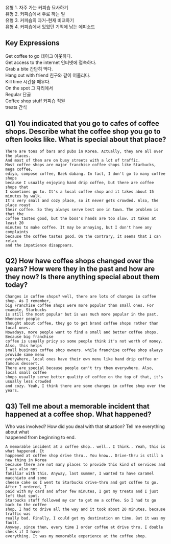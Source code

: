유형 1. 자주 가는 커피숍 묘사하기  
유형 2. 커피숍에서 주로 하는 일  
유형 3. 커피숍의 과거-현재 비교하기  
유형 4. 커피숍에서 있었던 기억에 남는 에피소드  
## Key Expressions  
Get coffee to go 테이크 아웃하다.  
Get access to the internet  인터넷에 접속하다.  
Grab a bite 간단히 먹다.  
Hang out with friend 친구와 같이 어울리다.  
Kill time 시간을 때우다.  
On the spot 그 자리에서  
Regular 단골  
Coffee shop stuff 커피숍 직원  
treats 간식  
## Q1) You indicated that you go to cafes of coffee shops. Describe what the coffee shop you go to often looks like. What is special about that place?  
```
There are tons of bars and pubs in Korea. Actually, they are all over the places.  
And most of them are on busy streets with a lot of traffic.
Most coffee shops are major franchise coffee shops like Starbucks, mega coffee,
ediya, compose coffee, Baek dabang. In fact, I don't go to many coffee shops
because I usually enjoying hand drip coffee, but there are coffee shops that
I sometimes go to. It's a local coffee shop and it takes about 15 minutes by walk.
It's very small and cozy place, so it never gets crowded. Also, the place roast 
their coffee. So they always serve best one in town. The problem is that the
coffee tastes good, but the boss's hands are too slow. It takes at least 20
minutes to make coffee. It may be annoying, but I don't have any complaints
because the coffee tastes good. On the contrary, it seems that I can relax
and the impatience disappears.
```
## Q2) How have coffee shops changed over the years? How were they in the past and how are they now? Is there anything special about them today?  
```
Changes in coffee shops? well, there are lots of changes in coffee shop. As I remember,  
big Franchise coffee shops were more popular than small ones. For example, Starbucks  
is still the most popular but is was much more popular in the past. Whenever people  
thought about coffee, they go to get brand coffee shops rather than local ones.  
Nowadays, more people want to find a small and better coffee shops. Because big franchise  
coffee is usually pricy so some people think it's not worth of money. Also, this helps  
small business coffee shop owners. while franchise coffee shop always provide same menu  
everywhere, local ones have their own menu like hand drip coffee or famous dessert.  
There are special because people can't try them everywhere. Also, local small coffee  
shops usually serve better quality of coffee on the top of that, it's usually less crowded  
and cozy. Yeah, I think there are some changes in coffee shop over the years.
```
## Q3) Tell me about a memorable incident that happened at a coffee shop. What happened?
Who was involved? How did you deal with that situation? Tell me everything about what  
happened from beginning to end.  
```
A memorable incident at a coffee shop.. well.. I think.. Yeah, this is what happened. It  
happened at coffee shop drive thru.. You know.. Drive-thru is still a new thing in Korea  
because there are not many places to provide this kind of services and I was also not  
familiar with this. Anyway, last summer, I wanted to have caramel macchiato and some  
cheese cake so I went to Starbucks drive-thru and got coffee to go. After I ordered, I  
paid with my card and after few minutes, I got my treats and I just left that spot.  
Starbucks stuff followed my car to get me a coffee. So I had to go back to the coffee
shop, I had to drive all the way and it took about 20 minutes, because traffic was
really bad. Finally, I could get my destination on time. But it was my fault.
Anyway, since then, every time I order coffee at drive thru, I double check if I have
everything. It was my memorable experience at the coffee shop.
```
